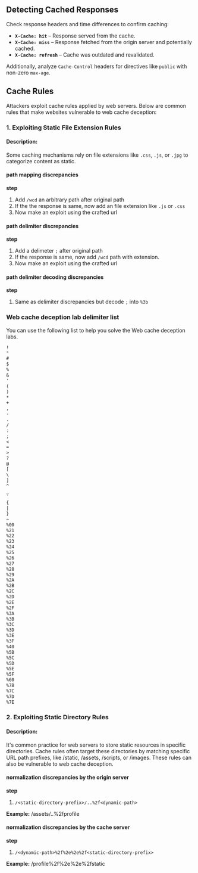 ## **Detecting Cached Responses**

Check response headers and time differences to confirm caching:  
- **`X-Cache: hit`** – Response served from the cache.  
- **`X-Cache: miss`** – Response fetched from the origin server and potentially cached.  
- **`X-Cache: refresh`** – Cache was outdated and revalidated.  

Additionally, analyze `Cache-Control` headers for directives like `public` with non-zero `max-age`.

## **Cache Rules**

Attackers exploit cache rules applied by web servers. Below are common rules that make websites vulnerable to web cache deception:

### **1. Exploiting Static File Extension Rules**

#### **Description**:

Some caching mechanisms rely on file extensions like `.css`, `.js`, or `.jpg` to categorize content as static.

#### path mapping discrepancies

**step**

1. Add ```/wcd``` an arbitrary path after original path
2. If the the response is same, now add an file extension like ```.js``` or ```.css```
3. Now make an exploit using the crafted url

#### path delimiter discrepancies

**step**

1. Add a delimeter ```;``` after original path
2. If the response is same, now add ```/wcd``` path with extension.
3. Now make an exploit using the crafted url

#### path delimiter decoding discrepancies

**step**

1. Same as delimiter discrepancies but decode ```;``` into ```%3b```


### Web cache deception lab delimiter list

You can use the following list to help you solve the Web cache deception labs.


```txt
!
"
#
$
%
&
'
(
)
*
+
,
-
.
/
:
;
<
=
>
?
@
[
\
]
^
_
`
{
|
}
~
%00
%21
%22
%23
%24
%25
%26
%27
%28
%29
%2A
%2B
%2C
%2D
%2E
%2F
%3A
%3B
%3C
%3D
%3E
%3F
%40
%5B
%5C
%5D
%5E
%5F
%60
%7B
%7C
%7D
%7E
```

### **2. Exploiting Static Directory Rules**

#### **Description**:

It's common practice for web servers to store static resources in specific directories. Cache rules often target these directories by matching specific URL path prefixes, like /static, /assets, /scripts, or /images. These rules can also be vulnerable to web cache deception.

#### normalization discrepancies by the origin server

**step**

1. ```/<static-directory-prefix>/..%2f<dynamic-path>```

**Example:** /assets/..%2fprofile

#### normalization discrepancies by the cache server

**step**

1. ```/<dynamic-path>%2f%2e%2e%2f<static-directory-prefix>```

**Example:** /profile%2f%2e%2e%2fstatic
